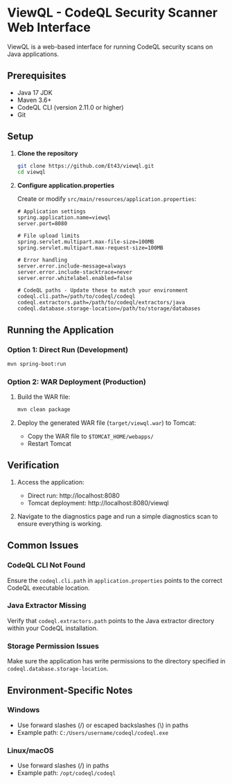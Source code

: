 # ViewQL - CodeQL Security Scanner Web Interface

ViewQL is a web-based interface for running CodeQL security scans on Java applications.

## Prerequisites

- Java 17 JDK
- Maven 3.6+
- CodeQL CLI (version 2.11.0 or higher)
- Git

## Setup

1. **Clone the repository**
   ```bash
   git clone https://github.com/Et43/viewql.git
   cd viewql
   ```

2. **Configure application.properties**
   
   Create or modify `src/main/resources/application.properties`:
   ```properties
   # Application settings
   spring.application.name=viewql
   server.port=8080
   
   # File upload limits
   spring.servlet.multipart.max-file-size=100MB
   spring.servlet.multipart.max-request-size=100MB
   
   # Error handling
   server.error.include-message=always
   server.error.include-stacktrace=never
   server.error.whitelabel.enabled=false
   
   # CodeQL paths - Update these to match your environment
   codeql.cli.path=/path/to/codeql/codeql
   codeql.extractors.path=/path/to/codeql/extractors/java
   codeql.database.storage-location=/path/to/storage/databases
   ```

## Running the Application

### Option 1: Direct Run (Development)
```bash
mvn spring-boot:run
```

### Option 2: WAR Deployment (Production)

1. Build the WAR file:
   ```bash
   mvn clean package
   ```

2. Deploy the generated WAR file (`target/viewql.war`) to Tomcat:
   - Copy the WAR file to `$TOMCAT_HOME/webapps/`
   - Restart Tomcat

## Verification

1. Access the application:
   - Direct run: http://localhost:8080
   - Tomcat deployment: http://localhost:8080/viewql

2. Navigate to the diagnostics page and run a simple diagnostics scan to ensure everything is working.

## Common Issues

### CodeQL CLI Not Found
Ensure the `codeql.cli.path` in `application.properties` points to the correct CodeQL executable location.

### Java Extractor Missing
Verify that `codeql.extractors.path` points to the Java extractor directory within your CodeQL installation.

### Storage Permission Issues
Make sure the application has write permissions to the directory specified in `codeql.database.storage-location`.

## Environment-Specific Notes

### Windows
- Use forward slashes (/) or escaped backslashes (\\) in paths
- Example path: `C:/Users/username/codeql/codeql.exe`

### Linux/macOS
- Use forward slashes (/) in paths
- Example path: `/opt/codeql/codeql`

